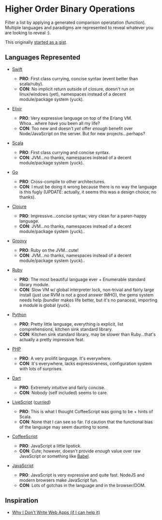 # Higher Order Binary Operations

Filter a list by applying a generated comparison operatation (function). Multiple languages and paradigms are represented to reveal whatever you are looking to reveal :).

This originally [started as a gist](https://gist.github.com/wilmoore/5559376).

## Languages Represented

- [Swift](less-than-100.swift)
  - **PRO**: First class currying, concise syntax (event better than scala/ruby).
  - **CON**: No implicit return outside of closure, doesn't run on linux/windows (yet), namespaces instead of a decent module/package system (yuck).

- [Elixir](less-than-100.ex)
  - **PRO**: Very expressive language on top of the Erlang VM. Whoa...where have you been all my life?
  - **CON**: Too new and doesn't _yet_ offer _enough_ benefit over Node/JavaScript on the server. But for new projects...perhaps?

- [Scala](less-than-100.scala)
  - **PRO**: First class currying and concise syntax.
  - **CON**: JVM...no thanks, namespaces instead of a decent module/package system (yuck).

- [Go](less-than-100.go)
  - **PRO**: Cross-compile to other architectures.
  - **CON**: I must be doing it wrong because there is no way the language is this fugly (UPDATE: actually, it seems this was a design choice; no thanks).

- [Clojure](less-than-100.clj)
  - **PRO**: Impressive...concise syntax; very clean for a paren-happy language. 
  - **CON**: JVM...no thanks, namespaces instead of a decent module/package system (yuck)..

- [Groovy](less-than-100.groovy)
  - **PRO**: Ruby on the JVM...cute!
  - **CON**: JVM...no thanks, namespaces instead of a decent module/package system (yuck)..

- [Ruby](less-than-100.rb)
  - **PRO**: The most beautiful language ever + Enumerable standard library module.
  - **CON**: Slow VM w/ global interpreter lock, non-trivial and fairly large install (just use RVM is not a good answer IMHO), the gems system needs help (bundler makes life better, but it's no panacea), importing a module is global (yuck).

- [Python](less-than-100.py)
  - **PRO**: Pretty little language, everything is explicit, list comprehensions, kitchen sink standard library.
  - **CON**: Kitchen sink standard library, may be slower than Ruby...that's actually a pretty impressive feat.

- [PHP](less-than-100.php)
  - **PRO**: A very prolifit language. It's everywhere.
  - **CON**: It's everywhere, lacks expressiveness, configuration system with lots of surprises.

- [Dart](less-than-100.dart)
  - **PRO**: Extremely intuitive and fairly concise.
  - **CON**: Nobody (self included) seems to care.

- [LiveScript](less-than-100.op-ls) ([curried](less-than-100.ls))
  - **PRO**: This is what I thought CoffeeScript was going to be + hints of Scala.
  - **CON**: None that I can see so far. I'd caution that the functional bias of the language may seem daunting to some.

- [CoffeeScript](less-than-100.coffee)
  - **PRO**: JavaScript a little lipstick.
  - **CON**: Cute; however, doesn't provide _enough_ value over raw JavaScript or something like [Babel](https://babeljs.io).

- [JavaScript](less-than-100.js)
  - **PRO**: JavaScript is very expressive and quite fast. NodeJS and modern browsers make JavaScript fun.
  - **CON**: Lots of gotchas in the language and in the browser/DOM.

## Inspiration

- [Why I Don't Write Web Apps (if I can help it)](https://gist.github.com/cloudhead/1522576)
